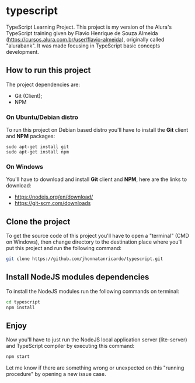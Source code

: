 # typescript
TypeScript Learning Project. This project is my version of the Alura's TypeScript training given by Flavio Henrique de Souza Almeida (https://cursos.alura.com.br/user/flavio-almeida),
originally called "alurabank". It was made focusing in TypeScript basic concepts development.
## How to run this project
The project dependencies are:
 - Git (Client);
 - NPM
 
### On Ubuntu/Debian distro
To run this project on Debian based distro you'll have to install the **Git** client and **NPM** packages:
```shell
sudo apt-get install git
sudo apt-get install npm
```
### On Windows 
You'll have to download and install **Git** client and **NPM**, here are the links to download:
 - https://nodejs.org/en/download/
 - https://git-scm.com/downloads

## Clone the project
To get the source code of this project you'll have to open a "terminal" (CMD on Windows), then change directory to the destination place where you'll put this project and run the following command:
```bash
git clone https://github.com/jhonnatanricardo/typescript.git
```
## Install NodeJS modules dependencies
To install the NodeJS modules run the following commands on terminal:
```bash
cd typescript
npm install
```
## Enjoy
Now you'll have to just run the NodeJS local application server (lite-server) and TypeScript compiler by executing this command:
```bash
npm start
```
Let me know if there are something wrong or unexpected on this "running procedure" by opening a new issue case.
